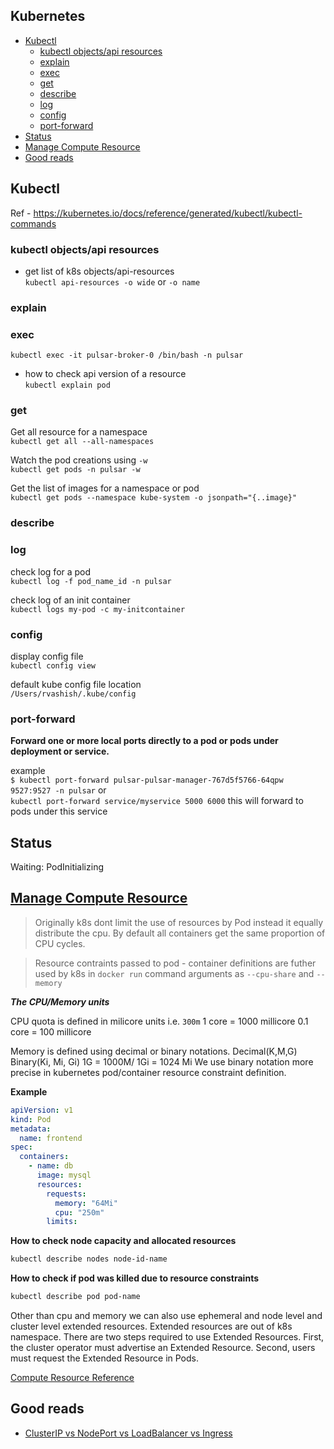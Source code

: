 <h2>Kubernetes</h2>

- [Kubectl](#kubectl)
  - [kubectl objects/api resources](#kubectl-objectsapi-resources)
  - [explain](#explain)
  - [exec](#exec)
  - [get](#get)
  - [describe](#describe)
  - [log](#log)
  - [config](#config)
  - [port-forward](#port-forward)
- [Status](#status)
- [Manage Compute Resource](#manage-compute-resource)
- [Good reads](#good-reads)

## Kubectl

Ref - https://kubernetes.io/docs/reference/generated/kubectl/kubectl-commands

### kubectl objects/api resources

- get list of k8s objects/api-resources </br>
  `kubectl api-resources -o wide` or `-o name`

### explain

### exec

`kubectl exec -it pulsar-broker-0 /bin/bash -n pulsar`

- how to check api version of a resource </br>
  `kubectl explain pod`

### get

Get all resource for a namespace </br>
`kubectl get all --all-namespaces`

Watch the pod creations using `-w`</br>
`kubectl get pods -n pulsar -w` </br>

Get the list of images for a namespace or pod </br>
`kubectl get pods --namespace kube-system -o jsonpath="{..image}"`

### describe

### log

check log for a pod</br>
`kubectl log -f pod_name_id -n pulsar`

check log of an init container </br>
`kubectl logs my-pod -c my-initcontainer`

### config

display config file</br>
`kubectl config view`

default kube config file location </br>
`/Users/rvashish/.kube/config`

### port-forward

**Forward one or more local ports directly to a pod or pods under deployment or service.**

example </br>
`$ kubectl port-forward pulsar-pulsar-manager-767d5f5766-64qpw 9527:9527 -n pulsar`
or </br>
`kubectl port-forward service/myservice 5000 6000` this will forward to pods under this service

## Status

Waiting: PodInitializing

## [Manage Compute Resource](https://kubernetes.io/docs/concepts/configuration/manage-compute-resources-container/)

> Originally k8s dont limit the use of resources by Pod instead it equally distribute the cpu. By default all containers get the same proportion of CPU cycles.

> Resource contraints passed to pod - container definitions are futher used by k8s in `docker run` command arguments as `--cpu-share` and `--memory`

**_The CPU/Memory units_**

CPU quota is defined in milicore units i.e. `300m`
1 core = 1000 millicore
0.1 core = 100 millicore

Memory is defined using decimal or binary notations. Decimal(K,M,G) Binary(Ki, Mi, Gi)
1G = 1000M/ 1Gi = 1024 Mi
We use binary notation more precise in kubernetes pod/container resource constraint definition.

**Example**

```yml
apiVersion: v1
kind: Pod
metadata:
  name: frontend
spec:
  containers:
    - name: db
      image: mysql
      resources:
        requests:
          memory: "64Mi"
          cpu: "250m"
        limits:
```

**How to check node capacity and allocated resources**

```bash
kubectl describe nodes node-id-name
```

**How to check if pod was killed due to resource constraints**

```bash
kubectl describe pod pod-name
```

Other than cpu and memory we can also use ephemeral and node level and cluster level extended resources.
Extended resources are out of k8s namespace. There are two steps required to use Extended Resources. First, the cluster operator must advertise an Extended Resource. Second, users must request the Extended Resource in Pods.

[Compute Resource Reference](https://kubernetes.io/docs/concepts/configuration/manage-compute-resources-container/)

## Good reads

- [ClusterIP vs NodePort vs LoadBalancer vs Ingress](https://medium.com/google-cloud/kubernetes-nodeport-vs-loadbalancer-vs-ingress-when-should-i-use-what-922f010849e0)
